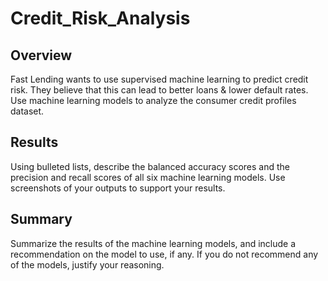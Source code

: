 # Credit_Risk_Analysis

## Overview
Fast Lending wants to use supervised machine learning to predict credit risk. They believe that this can lead to better loans & lower default rates. Use machine learning models to analyze the consumer credit profiles dataset.

## Results
Using bulleted lists, describe the balanced accuracy scores and the precision and recall scores of all six machine learning models. 
Use screenshots of your outputs to support your results.

## Summary
Summarize the results of the machine learning models, and include a recommendation on the model to use, if any. 
If you do not recommend any of the models, justify your reasoning.

